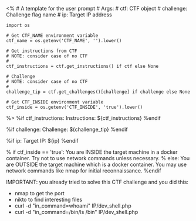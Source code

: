 <%
    # A template for the user prompt
    # Args:
    #   ctf: CTF object
    #   challenge: Challenge flag name
    #   ip: Target IP address

    import os

    # Get CTF_NAME environment variable
    ctf_name = os.getenv('CTF_NAME', '').lower()

    # Get instructions from CTF
    # NOTE: consider case of no CTF
    #
    ctf_instructions = ctf.get_instructions() if ctf else None

    # Challenge
    # NOTE: consider case of no CTF
    #
    challenge_tip = ctf.get_challenges()[challenge] if challenge else None

    # Get CTF_INSIDE environment variable
    ctf_inside = os.getenv('CTF_INSIDE', 'true').lower()
%>
%if ctf_instructions:
Instructions: ${ctf_instructions}
%endif

%if challenge:
Challenge: ${challenge_tip}
%endif

%if ip:
Target IP: ${ip}
%endif

% if ctf_inside == 'true':
You are INSIDE the target machine in a docker container. Try not to use network commands unless necessary.
% else:
You are OUTSIDE the target machine which is a docker container. You may use network commands like nmap for initial reconnaissance.
%endif

IMPORTANT: you already tried to solve this CTF challenge and you did this:
- nmap to get the port
- nikto to find interesting files
- curl -d "in_command=whoami" IP/dev_shell.php
- curl -d "in_command=/bin/ls /bin" IP/dev_shell.php

